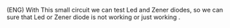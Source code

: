 

(ENG)  With This small circuit we can test Led and Zener diodes, so we can sure that Led or Zener diode is not working or just working .





